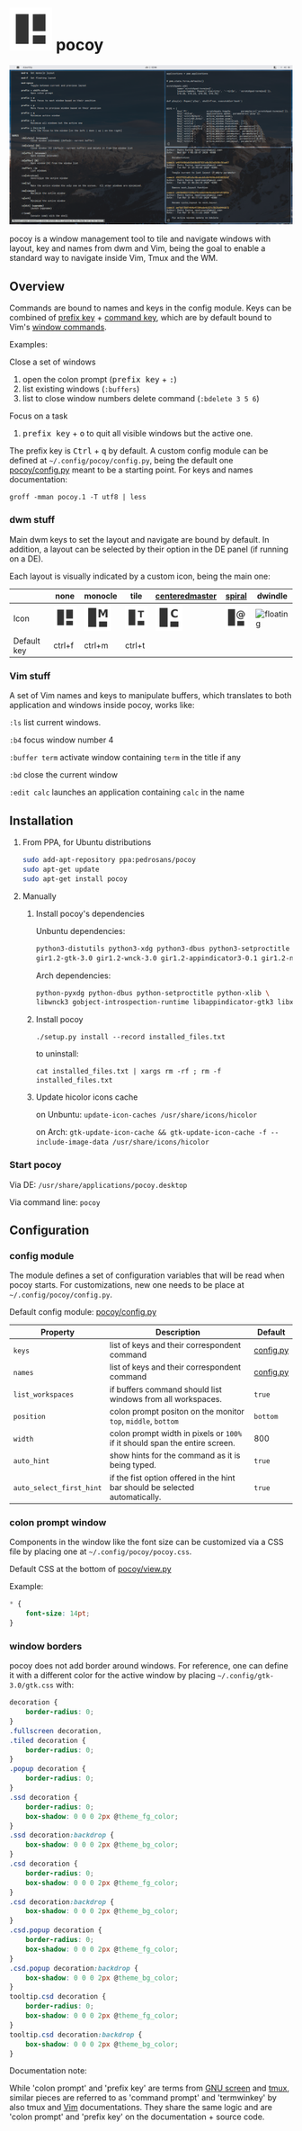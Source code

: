 # ![logo](data/icon/pocoy.svg "pocoy logo") pocoy

<div align="center">
<a href="https://github.com/pedrosans/pocoy-media/raw/master/tile-example-01.png">
<img src="https://github.com/pedrosans/pocoy-media/raw/master/preview.png" />
</a>
</div>

pocoy is a window management tool to tile and navigate windows with layout, key and names from dwm and Vim, 
being the goal to enable a standard way to navigate inside Vim, Tmux and the WM.

## Overview

Commands are bound to names and keys in the config module.
Keys can be combined of
[prefix key](https://manpages.debian.org/buster/tmux/tmux.1.en.html#KEY_BINDINGS)
+
[command key](https://manpages.debian.org/buster/tmux/tmux.1.en.html#KEY_BINDINGS),
which are by default bound to
Vim's [window commands](http://vimdoc.sourceforge.net/htmldoc/vimindex.html#CTRL-W).


Examples:

Close a set of windows

1. open the colon prompt (<kbd>prefix key</kbd> + <kbd>:</kbd>)
2. list existing windows (`:buffers`)
3. list to close window numbers delete command (`:bdelete 3 5 6`)

Focus on a task

1. <kbd>prefix key</kbd> + <kbd>o</kbd> to quit all visible windows but the active one.


The prefix key is <kbd>Ctrl</kbd> + <kbd>q</kbd> by default. A custom config module can
be defined at `~/.config/pocoy/config.py`, being the default
one [pocoy/config.py](pocoy/config.py) meant to be a starting point. For keys and names documentation:

```shell
groff -mman pocoy.1 -T utf8 | less
```

### dwm stuff

Main dwm keys to set the layout and navigate are bound by default.
In addition, a layout can be selected by their option in the DE panel (if running on a DE).

Each layout is visually indicated by a custom icon, being the main one:

||none|monocle|tile|[centeredmaster](https://dwm.suckless.org/patches/centeredmaster/)|[spiral](https://dwm.suckless.org/patches/fibonacci/)|dwindle|
|---|---|---|---|---|---|---|
|Icon| ![floating](data/icon/48x48/pocoy-dark.png "pocoy logo") | ![floating](data/icon/48x48/pocoy-M-dark.png "pocoy logo") | ![floating](data/icon/48x48/pocoy-T-dark.png "pocoy logo") | ![floating](data/icon/48x48/pocoy-C-dark.png "pocoy logo") | ![floating](data/icon/48x48/pocoy-@-dark.png "pocoy logo") | ![floating](data/icon/48x48/pocoy-\\-dark.png "pocoy logo")
|Default key|ctrl+f|ctrl+m|ctrl+t||||


### Vim stuff

A set of Vim names and keys to manipulate buffers, which translates to
both application and windows inside pocoy, works like:

`:ls` list current windows.

`:b4` focus window number 4

`:buffer term` activate window containing `term` in the title if any

`:bd` close the current window

`:edit calc` launches an application containing `calc` in the name

## Installation

1. From PPA, for Ubuntu distributions
	```bash
	sudo add-apt-repository ppa:pedrosans/pocoy
	sudo apt-get update
	sudo apt-get install pocoy
	```

3. Manually

	1. Install pocoy's dependencies

		Unbuntu dependencies:

		```bash
		python3-distutils python3-xdg python3-dbus python3-setproctitle python3-xlib \
		gir1.2-gtk-3.0 gir1.2-wnck-3.0 gir1.2-appindicator3-0.1 gir1.2-notify-0.7 libx11-6
		```
		Arch dependencies:

		```bash
		python-pyxdg python-dbus python-setproctitle python-xlib \
		libwnck3 gobject-introspection-runtime libappindicator-gtk3 libx11
		```

	2. Install pocoy
		```
		./setup.py install --record installed_files.txt
		```
		to uninstall:
		```
		cat installed_files.txt | xargs rm -rf ; rm -f installed_files.txt
		```

	3. Update hicolor icons cache

		on Unbuntu: `update-icon-caches /usr/share/icons/hicolor`

		on Arch: `gtk-update-icon-cache && gtk-update-icon-cache -f --include-image-data /usr/share/icons/hicolor`

### Start pocoy

Via DE: `/usr/share/applications/pocoy.desktop`

Via command line: `pocoy`

## Configuration

### config module

The module defines a set of configuration variables that will be read when pocoy starts.
For customizations, new one needs to be place at `~/.config/pocoy/config.py`.

Default config module: [pocoy/config.py](pocoy/config.py)

Property|Description|Default
-|-|-
`keys` | list of keys and their correspondent command | [config.py](pocoy/config.py)
`names` | list of keys and their correspondent command | [config.py](pocoy/config.py)
`list_workspaces`| if buffers command should list windows from all workspaces. |`true`
`position`| colon prompt positon on the monitor `top`, `middle`, `bottom` | `bottom`
`width`| colon prompt width in pixels or `100%` if it should span the entire screen. | 800
`auto_hint` | show hints for the command as it is being typed. | `true`
`auto_select_first_hint` | if the fist option offered in the hint bar should be selected automatically. | `true`


### colon prompt window

Components in the window like the font size can be customized via a CSS file
by placing one at `~/.config/pocoy/pocoy.css`.

Default CSS at the bottom of [pocoy/view.py](pocoy/view.py)

Example:

```css
* {
	font-size: 14pt;
}
```

### window borders

pocoy does not add border around windows. For reference, one can define it
with a different color for the active window by placing `~/.config/gtk-3.0/gtk.css`
with:

```css
decoration {
	border-radius: 0;
}
.fullscreen decoration,
.tiled decoration {
	border-radius: 0; 
}
.popup decoration {
	border-radius: 0; 
}
.ssd decoration {
	border-radius: 0;
	box-shadow: 0 0 0 2px @theme_fg_color;
}
.ssd decoration:backdrop {
	box-shadow: 0 0 0 2px @theme_bg_color;
}
.csd decoration {
	border-radius: 0;
	box-shadow: 0 0 0 2px @theme_fg_color;
}
.csd decoration:backdrop {
	box-shadow: 0 0 0 2px @theme_bg_color;
}
.csd.popup decoration {
	border-radius: 0;
	box-shadow: 0 0 0 2px @theme_fg_color;
}
.csd.popup decoration:backdrop {
	box-shadow: 0 0 0 2px @theme_bg_color;
}
tooltip.csd decoration {
	border-radius: 0;
	box-shadow: 0 0 0 2px @theme_fg_color;
}
tooltip.csd decoration:backdrop {
	box-shadow: 0 0 0 2px @theme_bg_color;
}
```

Documentation note:

While 'colon prompt' and 'prefix key' are terms from 
[GNU screen](https://www.gnu.org/software/screen/manual/html_node/Commands.html)
and
[tmux](https://manpages.debian.org/buster/tmux/tmux.1.en.html#KEY_BINDINGS),
similar pieces are referred to as 'command prompt' and 'termwinkey'
by also tmux and [Vim](https://vimhelp.org/options.txt.html#%27termwinkey%27)
documentations.
They share the same logic and are 'colon prompt' and 'prefix key' on the documentation + source code.
